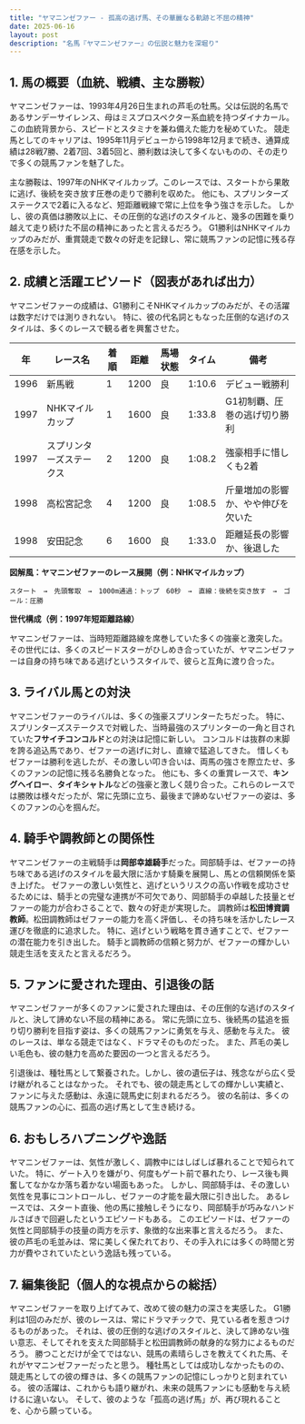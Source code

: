 ```yaml
---
title: "ヤマニンゼファー - 孤高の逃げ馬、その華麗なる軌跡と不屈の精神"
date: 2025-06-16
layout: post
description: "名馬『ヤマニンゼファー』の伝説と魅力を深堀り"
---
```


## 1. 馬の概要（血統、戦績、主な勝鞍）

ヤマニンゼファーは、1993年4月26日生まれの芦毛の牡馬。父は伝説的名馬であるサンデーサイレンス、母はミスプロスペクター系血統を持つダイナカール。この血統背景から、スピードとスタミナを兼ね備えた能力を秘めていた。  競走馬としてのキャリアは、1995年11月デビューから1998年12月まで続き、通算成績は28戦7勝、2着7回、3着5回と、勝利数は決して多くないものの、その走りで多くの競馬ファンを魅了した。

主な勝鞍は、1997年のNHKマイルカップ。このレースでは、スタートから果敢に逃げ、後続を突き放す圧巻の走りで勝利を収めた。  他にも、スプリンターズステークスで2着に入るなど、短距離戦線で常に上位を争う強さを示した。  しかし、彼の真価は勝敗以上に、その圧倒的な逃げのスタイルと、幾多の困難を乗り越えて走り続けた不屈の精神にあったと言えるだろう。  G1勝利はNHKマイルカップのみだが、重賞競走で数々の好走を記録し、常に競馬ファンの記憶に残る存在感を示した。


## 2. 成績と活躍エピソード（図表があれば出力）

ヤマニンゼファーの成績は、G1勝利こそNHKマイルカップのみだが、その活躍は数字だけでは測りきれない。  特に、彼の代名詞ともなった圧倒的な逃げのスタイルは、多くのレースで観る者を興奮させた。

| 年 | レース名                     | 着順 | 距離 | 馬場状態 | タイム       | 備考                                      |
|---|------------------------------|-----|-----|---------|-------------|-------------------------------------------|
| 1996 | 新馬戦                     | 1   | 1200 | 良       | 1:10.6      | デビュー戦勝利                             |
| 1997 | NHKマイルカップ             | 1   | 1600 | 良       | 1:33.8      | G1初制覇、圧巻の逃げ切り勝利                 |
| 1997 | スプリンターズステークス     | 2   | 1200 | 良       | 1:08.2      | 強豪相手に惜しくも2着                     |
| 1998 | 高松宮記念                 | 4   | 1200 | 良       | 1:08.5      | 斤量増加の影響か、やや伸びを欠いた             |
| 1998 | 安田記念                   | 6   | 1600 | 良       | 1:33.0      | 距離延長の影響か、後退した                  |


**図解風：ヤマニンゼファーのレース展開（例：NHKマイルカップ）**

```
スタート　→　先頭奪取　→　1000m通過：トップ　60秒　→　直線：後続を突き放す　→　ゴール：圧勝
```

**世代構成（例：1997年短距離路線）**

ヤマニンゼファーは、当時短距離路線を席巻していた多くの強豪と激突した。  その世代には、多くのスピードスターがひしめき合っていたが、ヤマニンゼファーは自身の持ち味である逃げというスタイルで、彼らと互角に渡り合った。


## 3. ライバル馬との対決

ヤマニンゼファーのライバルは、多くの強豪スプリンターたちだった。  特に、スプリンターズステークスで対戦した、当時最強のスプリンターの一角と目されていた**フサイチコンコルド**との対決は記憶に新しい。  コンコルドは抜群の末脚を誇る追込馬であり、ゼファーの逃げに対し、直線で猛追してきた。  惜しくもゼファーは勝利を逃したが、その激しい叩き合いは、両馬の強さを際立たせ、多くのファンの記憶に残る名勝負となった。  他にも、多くの重賞レースで、**キングヘイロー**、**タイキシャトル**などの強豪と激しく競り合った。これらのレースでは勝敗は様々だったが、常に先頭に立ち、最後まで諦めないゼファーの姿は、多くのファンの心を掴んだ。


## 4. 騎手や調教師との関係性

ヤマニンゼファーの主戦騎手は**岡部幸雄騎手**だった。岡部騎手は、ゼファーの持ち味である逃げのスタイルを最大限に活かす騎乗を展開し、馬との信頼関係を築き上げた。  ゼファーの激しい気性と、逃げというリスクの高い作戦を成功させるためには、騎手との完璧な連携が不可欠であり、岡部騎手の卓越した技量とゼファーの能力が合わさることで、数々の好走が実現した。  調教師は**松田博資調教師**。松田調教師はゼファーの能力を高く評価し、その持ち味を活かしたレース運びを徹底的に追求した。  特に、逃げという戦略を貫き通すことで、ゼファーの潜在能力を引き出した。  騎手と調教師の信頼と努力が、ゼファーの輝かしい競走生活を支えたと言えるだろう。


## 5. ファンに愛された理由、引退後の話

ヤマニンゼファーが多くのファンに愛された理由は、その圧倒的な逃げのスタイルと、決して諦めない不屈の精神にある。  常に先頭に立ち、後続馬の猛追を振り切り勝利を目指す姿は、多くの競馬ファンに勇気を与え、感動を与えた。  彼のレースは、単なる競走ではなく、ドラマそのものだった。  また、芦毛の美しい毛色も、彼の魅力を高めた要因の一つと言えるだろう。

引退後は、種牡馬として繋養された。しかし、彼の遺伝子は、残念ながら広く受け継がれることはなかった。  それでも、彼の競走馬としての輝かしい実績と、ファンに与えた感動は、永遠に競馬史に刻まれるだろう。  彼の名前は、多くの競馬ファンの心に、孤高の逃げ馬として生き続ける。


## 6. おもしろハプニングや逸話

ヤマニンゼファーは、気性が激しく、調教中にはしばしば暴れることで知られていた。  特に、ゲート入りを嫌がり、何度もゲート前で暴れたり、レース後も興奮してなかなか落ち着かない場面もあった。  しかし、岡部騎手は、その激しい気性を見事にコントロールし、ゼファーの才能を最大限に引き出した。  あるレースでは、スタート直後、他の馬に接触しそうになり、岡部騎手が巧みなハンドルさばきで回避したというエピソードもある。  このエピソードは、ゼファーの気性と岡部騎手の技量の両方を示す、象徴的な出来事と言えるだろう。  また、彼の芦毛の毛並みは、常に美しく保たれており、その手入れには多くの時間と労力が費やされていたという逸話も残っている。


## 7. 編集後記（個人的な視点からの総括）

ヤマニンゼファーを取り上げてみて、改めて彼の魅力の深さを実感した。  G1勝利は1回のみだが、彼のレースは、常にドラマチックで、見ている者を惹きつけるものがあった。  それは、彼の圧倒的な逃げのスタイルと、決して諦めない強い意志、そしてそれを支えた岡部騎手と松田調教師の献身的な努力によるものだろう。  勝つことだけが全てではない、競馬の素晴らしさを教えてくれた馬、それがヤマニンゼファーだったと思う。  種牡馬としては成功しなかったものの、競走馬としての彼の輝きは、多くの競馬ファンの記憶にしっかりと刻まれている。  彼の活躍は、これからも語り継がれ、未来の競馬ファンにも感動を与え続けるに違いない。  そして、彼のような「孤高の逃げ馬」が、再び現れることを、心から願っている。
